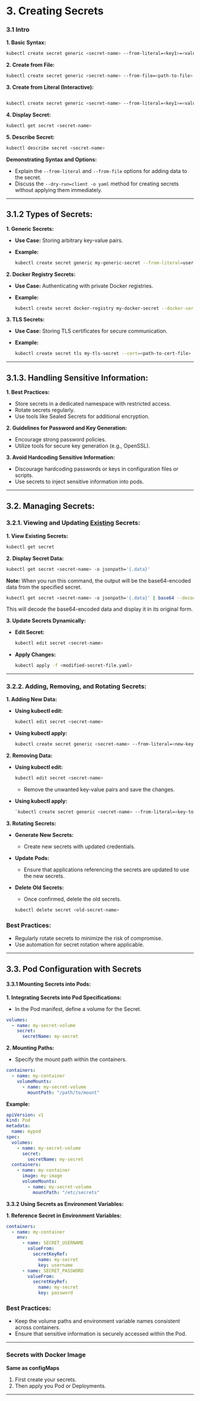 # 3. Creating Secrets

### 3.1 Intro

**1\. Basic Syntax:**

```bash
kubectl create secret generic <secret-name> --from-literal=<key1>=<value1> --from-literal=<key2>=<value2>
```

**2\. Create from File:**

```bash
kubectl create secret generic <secret-name> --from-file=<path-to-file>
```

**3\. Create from Literal (Interactive):**

```bash

kubectl create secret generic <secret-name> --from-literal=<key1>=<value1> --dry-run=client -o yaml | kubectl apply -f -
```

**4\. Display Secret:**

```bash
kubectl get secret <secret-name>
```

**5\. Describe Secret:**

```bash
kubectl describe secret <secret-name>
```

**Demonstrating Syntax and Options:**

- Explain the `--from-literal` and `--from-file` options for adding data to the secret.
- Discuss the `--dry-run=client -o yaml` method for creating secrets without applying them immediately.

---

## 3.1.2 Types of Secrets:

**1\. Generic Secrets:**

- **Use Case:** Storing arbitrary key-value pairs.
- **Example:**

  ```bash
  kubectl create secret generic my-generic-secret --from-literal=username=admin --from-literal=password=secretpassword
  ```

**2\. Docker Registry Secrets:**

- **Use Case:** Authenticating with private Docker registries.
- **Example:**

  ```bash
  kubectl create secret docker-registry my-docker-secret --docker-server=<registry-server> --docker-username=<username> --docker-password=<password> --docker-email=<email>
  ```

**3\. TLS Secrets:**

- **Use Case:** Storing TLS certificates for secure communication.
- **Example:**

  ```bash
  kubectl create secret tls my-tls-secret --cert=<path-to-cert-file> --key=<path-to-key-file>
  ```

---

## 3.1.3. Handling Sensitive Information:

**1\. Best Practices:**

- Store secrets in a dedicated namespace with restricted access.
- Rotate secrets regularly.
- Use tools like Sealed Secrets for additional encryption.

**2\. Guidelines for Password and Key Generation:**

- Encourage strong password policies.
- Utilize tools for secure key generation (e.g., OpenSSL).

**3\. Avoid Hardcoding Sensitive Information:**

- Discourage hardcoding passwords or keys in configuration files or scripts.
- Use secrets to inject sensitive information into pods.

---

## 3.2. Managing Secrets:

### 3.2.1. **Viewing and Updating <u>Existing</u> Secrets:**

**1\. View Existing Secrets:**

```bash
kubectl get secret
```

**2\. Display Secret Data:**

```bash
kubectl get secret <secret-name> -o jsonpath='{.data}'
```

**Note:** When you run this command, the output will be the base64-encoded data from the specified secret.

```bash
kubectl get secret <secret-name> -o jsonpath='{.data}' | base64 --decode
```

This will decode the base64-encoded data and display it in its original form.

**3\. Update Secrets Dynamically:**

- **Edit Secret:**

  ```bash
  kubectl edit secret <secret-name>
  ```

- **Apply Changes:**

  ```bash
  kubectl apply -f <modified-secret-file.yaml>
  ```

---

### 3.2.2. Adding, Removing, and Rotating Secrets:

**1\. Adding New Data:**

- **Using kubectl edit:**

  ```bash
  kubectl edit secret <secret-name>
  ```

- **Using kubectl apply:**

  ```bash
  kubectl create secret generic <secret-name> --from-literal=<new-key>=<new-value> --dry-run=client -o yaml | kubectl apply -f -
  ```

**2\. Removing Data:**

- **Using kubectl edit:**

  ```bash
  kubectl edit secret <secret-name>
  ```

  - Remove the unwanted key-value pairs and save the changes.

- **Using kubectl apply:**

  ```bash
  `kubectl create secret generic <secret-name> --from-literal=<key-to-remove>- --dry-run=client -o yaml | kubectl apply -f -
  ```

**3\. Rotating Secrets:**

- **Generate New Secrets:**
  - Create new secrets with updated credentials.
- **Update Pods:**
  - Ensure that applications referencing the secrets are updated to use the new secrets.
- **Delete Old Secrets:**

  - Once confirmed, delete the old secrets.

  ```bash
  kubectl delete secret <old-secret-name>
  ```

### Best Practices:

- Regularly rotate secrets to minimize the risk of compromise.
- Use automation for secret rotation where applicable.

---

## 3.3. Pod Configuration with Secrets

#### **3.3.1 Mounting Secrets into Pods:**

**1\. Integrating Secrets into Pod Specifications:**

- In the Pod manifest, define a volume for the Secret.

```yaml
volumes:
  - name: my-secret-volume
    secret:
      secretName: my-secret
```

**2\. Mounting Paths:**

- Specify the mount path within the containers.

```yaml
containers:
  - name: my-container
    volumeMounts:
      - name: my-secret-volume
        mountPath: "/path/to/mount"
```

**Example:**

```yaml
apiVersion: v1
kind: Pod
metadata:
  name: mypod
spec:
  volumes:
    - name: my-secret-volume
      secret:
        secretName: my-secret
  containers:
    - name: my-container
      image: my-image
      volumeMounts:
        - name: my-secret-volume
          mountPath: "/etc/secrets"
```

**3.3.2 Using Secrets as Environment Variables:**

**1\. Reference Secret in Environment Variables:**

```yaml
containers:
  - name: my-container
    env:
      - name: SECRET_USERNAME
        valueFrom:
          secretKeyRef:
            name: my-secret
            key: username
      - name: SECRET_PASSWORD
        valueFrom:
          secretKeyRef:
            name: my-secret
            key: password
```

### **Best Practices:**

- Keep the volume paths and environment variable names consistent across containers.
- Ensure that sensitive information is securely accessed within the Pod.

---

### Secrets with Docker Image

**Same as configMaps**

1. First create your secrets.
2. Then apply you Pod or Deployments.

---
